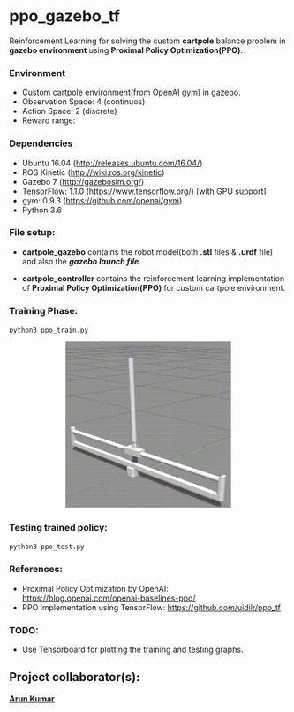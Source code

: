 # ppo_gazebo_tf
Reinforcement Learning for solving the custom **cartpole** balance problem in **gazebo environment** using **Proximal Policy Optimization(PPO)**.

### Environment
- Custom cartpole environment(from OpenAI gym) in gazebo. 
- Observation Space: 4 (continuos)
- Action Space: 2 (discrete) 
- Reward range: 

### Dependencies

- Ubuntu 16.04 (http://releases.ubuntu.com/16.04/)
- ROS Kinetic (http://wiki.ros.org/kinetic)
- Gazebo 7 (http://gazebosim.org/)
- TensorFlow: 1.1.0 (https://www.tensorflow.org/) [with GPU support] 
- gym: 0.9.3 (https://github.com/openai/gym)
- Python 3.6

### File setup:
- **cartpole_gazebo** contains the robot model(both **.stl** files & **.urdf** file) and also the ***gazebo launch file***.

- **cartpole_controller** contains the reinforcement learning implementation of ****Proximal Policy Optimization(PPO)**** for custom cartpole environment.

### Training Phase:
```
python3 ppo_train.py
```
<p align= "center">
  <img src="cartpole-gazebo-ppo/cartpole_gazebo/gifs/ppo_training.gif" width="300" height="300">
</p>

### Testing trained policy:
```
python3 ppo_test.py
```
### References:
- Proximal Policy Optimization by OpenAI: https://blog.openai.com/openai-baselines-ppo/
- PPO implementation using TensorFlow: https://github.com/uidilr/ppo_tf

### TODO:
- Use Tensorboard for plotting the training and testing graphs. 

## Project collaborator(s): 
**<a href="https://github.com/ioarun">Arun Kumar</a>** 


